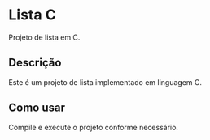 # Lista C

Projeto de lista em C.

## Descrição

Este é um projeto de lista implementado em linguagem C.

## Como usar

Compile e execute o projeto conforme necessário. 